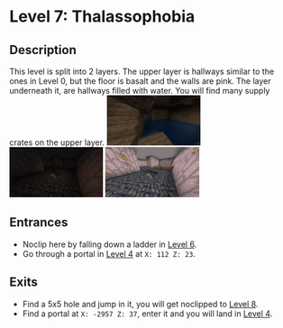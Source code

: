 # Level 7: Thalassophobia

## Description
This level is split into 2 layers. The upper layer is hallways similar to the ones in Level 0, but the floor is basalt and the walls are pink. The layer underneath it, are hallways filled with water. You will find many supply crates on the upper layer.
<img src="./img/Level_7_downstairs.png" title="Downstairs" width="33%" />
<img src="./img/Level_7_upstairs_dark.png" title="Upstairs (original)" width="33%"/>
<img src="./img/Level_7_upstairs_bright.png" title="Upstairs (brightend)" width="33%" />


## Entrances
* Noclip here by falling down a ladder in <a href="./Level_6.md">Level 6</a>.
* Go through a portal in <a href="./Level_4.md">Level 4</a> at `X: 112 Z: 23`.

## Exits
* Find a 5x5 hole and jump in it, you will get noclipped to <a href="./Level_8.md">Level 8</a>.
* Find a portal at `X: -2957 Z: 37`, enter it and you will land in <a href="./Level_4.md">Level 4</a>.